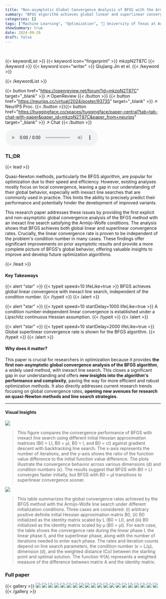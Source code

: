 ```yaml
---
title: "Non-asymptotic Global Convergence Analysis of BFGS with the Armijo-Wolfe Line Search"
summary: "BFGS algorithm achieves global linear and superlinear convergence rates with inexact Armijo-Wolfe line search, even without precise Hessian knowledge."
categories: []
tags: ["Machine Learning", "Optimization", "🏢 University of Texas at Austin",]
showSummary: true
date: 2024-09-26
draft: false
---
```


<br>

{{< keywordList >}}
{{< keyword icon="fingerprint" >}} mkzpN2T87C {{< /keyword >}}
{{< keyword icon="writer" >}} Qiujiang Jin et el. {{< /keyword >}}
 
{{< /keywordList >}}

{{< button href="https://openreview.net/forum?id=mkzpN2T87C" target="_blank" >}}
↗ OpenReview
{{< /button >}}
{{< button href="https://neurips.cc/virtual/2024/poster/93735" target="_blank" >}}
↗ NeurIPS Proc.
{{< /button >}}{{< button href="https://huggingface.co/spaces/huggingface/paper-central?tab=tab-chat-with-paper&paper_id=mkzpN2T87C&paper_from=neurips" target="_blank" >}}
↗ Chat
{{< /button >}}



<audio controls>
    <source src="https://ai-paper-reviewer.com/mkzpN2T87C/podcast.wav" type="audio/wav">
    Your browser does not support the audio element.
</audio>


### TL;DR


{{< lead >}}

Quasi-Newton methods, particularly the BFGS algorithm, are popular for optimization due to their speed and efficiency.  However, existing analyses mostly focus on local convergence, leaving a gap in our understanding of their global behavior, especially with inexact line searches that are commonly used in practice.  This limits the ability to precisely predict their performance and potentially hinder the development of improved variants. 

This research paper addresses these issues by providing the first explicit and non-asymptotic global convergence analysis of the BFGS method with an inexact line search satisfying the Armijo-Wolfe conditions.  The analysis shows that BFGS achieves both global linear and superlinear convergence rates.  Crucially, the linear convergence rate is proven to be independent of the problem's condition number in many cases.  These findings offer significant improvements on prior asymptotic results and provide a more complete picture of BFGS's global behavior, offering valuable insights to improve and develop future optimization algorithms.

{{< /lead >}}


#### Key Takeaways

{{< alert "star" >}}
{{< typeit speed=10 lifeLike=true >}} BFGS achieves global linear convergence with inexact line search, independent of the condition number. {{< /typeit >}}
{{< /alert >}}

{{< alert "star" >}}
{{< typeit speed=10 startDelay=1000 lifeLike=true >}} A condition number-independent linear convergence is established under a Lipschitz continuous Hessian assumption. {{< /typeit >}}
{{< /alert >}}

{{< alert "star" >}}
{{< typeit speed=10 startDelay=2000 lifeLike=true >}} Global superlinear convergence rate is shown for the BFGS algorithm. {{< /typeit >}}
{{< /alert >}}

#### Why does it matter?
This paper is crucial for researchers in optimization because it provides **the first non-asymptotic global convergence analysis of the BFGS algorithm**, a widely used method, with inexact line search.  This closes a significant gap in our understanding and offers **new insights into the algorithm's performance and complexity**, paving the way for more efficient and robust optimization methods.  It also directly addresses current research trends focusing on global convergence rates, **opening new avenues for research on quasi-Newton methods and line search strategies**.

------
#### Visual Insights



![](https://ai-paper-reviewer.com/mkzpN2T87C/figures_9_1.jpg)

> This figure compares the convergence performance of BFGS with inexact line search using different initial Hessian approximation matrices (B0 = LI, B0 = μI, B0 = I, and B0 = cI) against gradient descent with backtracking line search. The x-axis represents the number of iterations, and the y-axis shows the ratio of the function value difference to the initial function value difference.  The plots illustrate the convergence behavior across various dimensions (d) and condition numbers (κ). The results suggest that BFGS with B0 = LI converges faster initially, but BFGS with B0 = μI transitions to superlinear convergence sooner.





![](https://ai-paper-reviewer.com/mkzpN2T87C/tables_2_1.jpg)

> This table summarizes the global convergence rates achieved by the BFGS method with the Armijo-Wolfe line search under different initialization conditions.  Three cases are considered: (i) arbitrary positive definite initial Hessian approximation matrix B0, (ii) B0 initialized as the identity matrix scaled by L (B0 = LI), and (iii) B0 initialized as the identity matrix scaled by μ (B0 = μI).  For each case, the table shows the convergence rate during the linear phase I, the linear phase II, and the superlinear phase, along with the number of iterations needed to enter each phase.  The rates and iteration counts depend on line search parameters, the condition number (κ = L/μ), dimension (d), and the weighted distance (Co) between the starting point and optimal solution. The function Ψ(A) represents a weighted measure of the difference between matrix A and the identity matrix.





### Full paper

{{< gallery >}}
<img src="https://ai-paper-reviewer.com/mkzpN2T87C/1.png" class="grid-w50 md:grid-w33 xl:grid-w25" />
<img src="https://ai-paper-reviewer.com/mkzpN2T87C/2.png" class="grid-w50 md:grid-w33 xl:grid-w25" />
<img src="https://ai-paper-reviewer.com/mkzpN2T87C/3.png" class="grid-w50 md:grid-w33 xl:grid-w25" />
<img src="https://ai-paper-reviewer.com/mkzpN2T87C/4.png" class="grid-w50 md:grid-w33 xl:grid-w25" />
<img src="https://ai-paper-reviewer.com/mkzpN2T87C/5.png" class="grid-w50 md:grid-w33 xl:grid-w25" />
<img src="https://ai-paper-reviewer.com/mkzpN2T87C/6.png" class="grid-w50 md:grid-w33 xl:grid-w25" />
<img src="https://ai-paper-reviewer.com/mkzpN2T87C/7.png" class="grid-w50 md:grid-w33 xl:grid-w25" />
<img src="https://ai-paper-reviewer.com/mkzpN2T87C/8.png" class="grid-w50 md:grid-w33 xl:grid-w25" />
<img src="https://ai-paper-reviewer.com/mkzpN2T87C/9.png" class="grid-w50 md:grid-w33 xl:grid-w25" />
<img src="https://ai-paper-reviewer.com/mkzpN2T87C/10.png" class="grid-w50 md:grid-w33 xl:grid-w25" />
<img src="https://ai-paper-reviewer.com/mkzpN2T87C/11.png" class="grid-w50 md:grid-w33 xl:grid-w25" />
<img src="https://ai-paper-reviewer.com/mkzpN2T87C/12.png" class="grid-w50 md:grid-w33 xl:grid-w25" />
<img src="https://ai-paper-reviewer.com/mkzpN2T87C/13.png" class="grid-w50 md:grid-w33 xl:grid-w25" />
<img src="https://ai-paper-reviewer.com/mkzpN2T87C/14.png" class="grid-w50 md:grid-w33 xl:grid-w25" />
<img src="https://ai-paper-reviewer.com/mkzpN2T87C/15.png" class="grid-w50 md:grid-w33 xl:grid-w25" />
<img src="https://ai-paper-reviewer.com/mkzpN2T87C/16.png" class="grid-w50 md:grid-w33 xl:grid-w25" />
<img src="https://ai-paper-reviewer.com/mkzpN2T87C/17.png" class="grid-w50 md:grid-w33 xl:grid-w25" />
<img src="https://ai-paper-reviewer.com/mkzpN2T87C/18.png" class="grid-w50 md:grid-w33 xl:grid-w25" />
<img src="https://ai-paper-reviewer.com/mkzpN2T87C/19.png" class="grid-w50 md:grid-w33 xl:grid-w25" />
<img src="https://ai-paper-reviewer.com/mkzpN2T87C/20.png" class="grid-w50 md:grid-w33 xl:grid-w25" />
{{< /gallery >}}